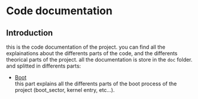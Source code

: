 # Code documentation

## Introduction

this is the code documentation of the project. you can find all the explainations about the differents parts of the code, and the differents theorical parts of the project. all the documentation is store in the `doc` folder. and splitted in differents parts:

- [Boot](code/boot/boot.md) \
this part explains all the differents parts of the boot process of the project (boot_sector, kernel entry, etc...).